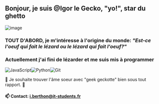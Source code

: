 ## Bonjour, je suis @**Igor** le Gecko, "yo!", star du ghetto
![image](https://user-images.githubusercontent.com/85101544/120983239-cf6e1380-c779-11eb-8e51-0fe50b0dc082.png)

### TOUT D'ABORD, je m'intéresse à l'origine du monde: _"Est-ce l'oeuf qui fait le lézard ou le lézard qui fait l'oeuf?"_
### Actuellement j'ai fini de lézarder et me suis mis à programmer
<img alt="JavaScript" src="https://img.shields.io/badge/javascript-%23323330.svg?style=for-the-badge&logo=javascript&logoColor=%23F7DF1E"/><img alt="Python" src="https://img.shields.io/badge/python-%2314354C.svg?style=for-the-badge&logo=python&logoColor=white"/><img alt="Git" src="https://img.shields.io/badge/git-%23F05033.svg?style=for-the-badge&logo=git&logoColor=white"/>

🦎 Je souhaite trouver l'âme soeur avec "geek geckotte" bien sous tout rapport. 🦎

#### 📫 Contact: i.berthon@it-students.fr


<!---
Igor42360/Igor42360 is a ✨ special ✨ repository because its `README.md` (this file) appears on your GitHub profile.
You can click the Preview link to take a look at your changes.
--->
